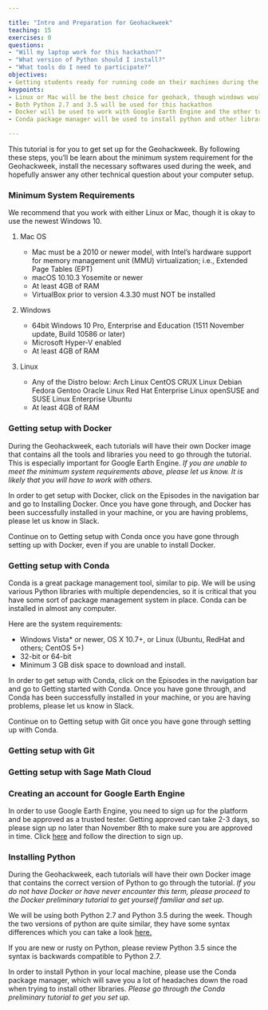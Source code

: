 ```yaml
---

title: "Intro and Preparation for Geohackweek"
teaching: 15
exercises: 0
questions:
- "Will my laptop work for this hackathon?"
- "What version of Python should I install?"
- "What tools do I need to participate?"
objectives:
- Getting students ready for running code on their machines during the geohackweek
keypoints:
- Linux or Mac will be the best choice for geohack, though windows would work
- Both Python 2.7 and 3.5 will be used for this hackathon
- Docker will be used to work with Google Earth Engine and the other tutorials
- Conda package manager will be used to install python and other libraries

---
```


This tutorial is for you to get set up for the Geohackweek. By following these steps, you’ll 
be learn about the minimum system requirement for the Geohackweek, install the necessary 
softwares used during the week, and hopefully answer any other technical question about your computer setup.


### Minimum System Requirements
We recommend that you work with either Linux or Mac, though it is okay to use the newest Windows 10.

1. Mac OS
    - Mac must be a 2010 or newer model, with Intel’s hardware support for 
    memory management unit (MMU) virtualization; i.e., Extended Page Tables (EPT)
    - macOS 10.10.3 Yosemite or newer
    - At least 4GB of RAM
    - VirtualBox prior to version 4.3.30 must NOT be installed

2. Windows
    - 64bit Windows 10 Pro, Enterprise and Education (1511 November update, Build 10586 or later)
    - Microsoft Hyper-V enabled
    - At least 4GB of RAM

3. Linux
    - Any of the Distro below:
    Arch Linux
    CentOS
    CRUX Linux
    Debian
    Fedora
    Gentoo
    Oracle Linux
    Red Hat Enterprise Linux
    openSUSE and SUSE Linux Enterprise
    Ubuntu
    - At least 4GB of RAM
    
    
### Getting setup with Docker
During the Geohackweek, each tutorials will have their own Docker image that 
contains all the tools and libraries you need to go through the tutorial. 
This is especially important for Google Earth Engine. *If you are unable to meet the 
minimum system requirements above, please let us know. It is likely that you will have
to work with others.*

In order to get setup with Docker, click on the Episodes in the navigation bar and go to 
Installing Docker. Once you have gone through, and Docker has been successfully installed
in your machine, or you are having problems, please let us know in Slack.

Continue on to Getting setup with Conda once you have gone through setting up with Docker,
even if you are unable to install Docker.

### Getting setup with Conda
Conda is a great package management tool, similar to pip. We will be using various
Python libraries with multiple dependencies, so it is critical that you have some sort of 
package management system in place. Conda can be installed in almost any computer.

Here are the system requirements:
- Windows Vista* or newer, OS X 10.7+, or Linux (Ubuntu, RedHat and others; CentOS 5+)
- 32-bit or 64-bit
- Minimum 3 GB disk space to download and install.

In order to get setup with Conda, click on the Episodes in the navigation bar and go to 
Getting started with Conda. Once you have gone through, and Conda has been successfully installed
in your machine, or you are having problems, please let us know in Slack.

Continue on to Getting setup with Git once you have gone through setting up with Conda.

### Getting setup with Git


### Getting setup with Sage Math Cloud


### Creating an account for Google Earth Engine
In order to use Google Earth Engine, you need to sign up for the platform 
and be approved as a trusted tester. Getting approved can take 2-3 days, 
so please sign up no later than November 8th to make sure you are approved in time. 
Click [here](https://geohackweek.github.io/GEE-Python-API/00%20-%20GEE%20Access/) and follow the direction to sign up.

### Installing Python
During the Geohackweek, each tutorials will have their own Docker image that 
contains the correct version of Python to go through the tutorial. *If you do not have Docker
or have never encounter this term, please proceed to the Docker preliminary tutorial to get 
yourself familiar and set up.*

We will be using both Python 2.7 and Python 3.5 during the week. Though the two versions
of python are quite similar, they have some syntax differences which you can take a look [here.](#)

If you are new or rusty on Python, please review Python 3.5 since the syntax is
backwards compatible to Python 2.7.

In order to install Python in your local machine, please use the Conda package manager, 
which will save you a lot of headaches down the road when trying to install other
libraries. *Please go through the Conda preliminary tutorial to get you set up.*



